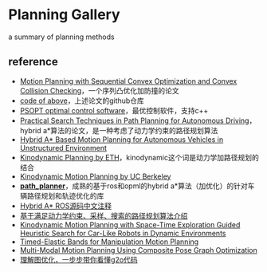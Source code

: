 # Planning Gallery
a summary of planning methods

## reference

* [Motion Planning with Sequential Convex Optimization and Convex Collision Checking](https://rll.berkeley.edu/~sachin/papers/Schulman-IJRR2014.pdf)，一个序列凸优化加防撞的论文
* [code of above](https://github.com/joschu/trajopt)，上述论文的github仓库
* [PSOPT optimal control software](https://www.psopt.net/home)，最优控制软件，支持c++
* [Practical Search Techniques in Path Planning for Autonomous Driving](https://ai.stanford.edu/~ddolgov/papers/dolgov_gpp_stair08.pdf)，hybrid a*算法的论文，是一种考虑了动力学约束的路径规划算法
* [Hybrid A* Based Motion Planning for Autonomous Vehicles in Unstructured Environment](https://ieeexplore.ieee.org/stamp/stamp.jsp?tp=&arnumber=8702779)
* [Kinodynamic Planning by ETH](https://stanfordasl.github.io/wp-content/papercite-data/pdf/Schmerling.Pavone.EOR19.pdf)，kinodynamic这个词是动力学加路径规划的结合
* [Kinodynamic Motion Planning by UC Berkeley](https://people.eecs.berkeley.edu/~jfc/papers/93/DXCRjacm93.pdf)
* **[path_planner](https://github.com/karlkurzer/path_planner)**，成熟的基于ros和opml的hybrid a*算法（加优化）的针对车辆路径规划和轨迹优化的库
* [Hybrid A* ROS源码中文注释](https://github.com/teddyluo/hybrid-a-star-annotation)
* [基于满足动力学约束、采样、搜索的路径规划算法介绍](https://juejin.cn/post/7100868639615614989)
* [Kinodynamic Motion Planning with Space-Time Exploration Guided Heuristic Search for Car-Like Robots in Dynamic Environments](https://mediatum.ub.tum.de/doc/1280472/1280472.pdf)
* [Timed-Elastic Bands for Manipulation Motion Planning](https://upcommons.upc.edu/bitstream/handle/2117/182055/2302-Timed-Elastic-Bands-for-Manipulation-Motion-Planning.pdf)
* [Multi-Modal Motion Planning Using Composite Pose Graph Optimization](https://dspace.mit.edu/bitstream/handle/1721.1/145380/2107.02384.pdf?sequence=2&isAllowed=y)
* [理解图优化，一步步带你看懂g2o代码 ](https://blog.51cto.com/u_14411234/3223690)


